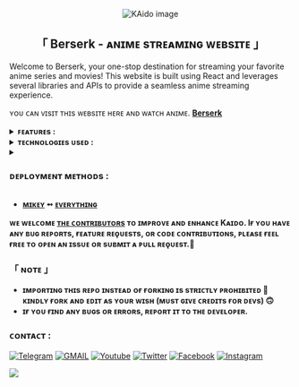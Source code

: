 <p align="center">
  <img src="https://i.ibb.co/3hyNb8n/Screenshot-2024-02-10-111003.png" alt="KAido image">
</p>
<h2 align="center">
  「 Berserk - ᴀɴɪᴍᴇ sᴛʀᴇᴀᴍɪɴɢ ᴡᴇʙsɪᴛᴇ 」
</h2>


Welcome to Berserk, your one-stop destination for streaming your favorite anime series and movies! This website is built using React and leverages several libraries and APIs to provide a seamless anime streaming experience.
</p>

ʏᴏᴜ ᴄᴀɴ ᴠɪsɪᴛ ᴛʜɪs ᴡᴇʙsɪᴛᴇ ʜᴇʀᴇ ᴀɴᴅ ᴡᴀᴛᴄʜ ᴀɴɪᴍᴇ. <b>[Berserk](https://unberserk.vercel.app/)</b>

<details>
  <summary><b>ꜰᴇᴀᴛᴜʀᴇs :</b></summary>
  
## ꜰᴇᴀᴛᴜʀᴇs
- [x] **Anime Library**: Browse and search for a wide range of anime series and movies.
- [x] **Anime Details**: Get detailed information about each anime, including synopsis, genres, release date, and more.
- [x] **Streaming**: Stream anime episodes and movies directly from the website.
- [x] **User-friendly**: Berserk is designed with a user-friendly interface to enhance your viewing experience.

<b>ᴘᴏᴡᴇʀᴇᴅ ʙʏ <a href='https://t.me/TEAM_NETFLIX'>ᴛᴇᴧᴍ ɴᴇᴛғʟɪх • ᴏʀɪɢɪɴᴀʟꜱ</a>.</b>
</details>

<details>
  <summary><b>ᴛᴇᴄʜɴᴏʟᴏɢɪᴇs ᴜsᴇᴅ :</b></summary>
  
## ᴛᴇᴄʜɴᴏʟᴏɢɪᴇs ᴜsᴇᴅ
- **React**: The website is built using the React JavaScript library for creating dynamic user interfaces.
- **React Router**: React Router is used for handling client-side routing and navigation within the app.
- **p-queue**: p-queue is utilized to manage concurrent API requests efficiently.
- **Node.js Library**: This website uses a Node.js library for consuming data from various publicly available anime APIs.
- **Jikan REST API**: Jikan is used to retrieve anime information, including details about episodes, genres, and more.
- **Kitsu API**: The Kitsu API provides additional data and information about anime titles.

<b>ᴘᴏᴡᴇʀᴇᴅ ʙʏ <a href='https://t.me/TEAM_NETFLIX'>ᴛᴇᴧᴍ ɴᴇᴛғʟɪх • ᴏʀɪɢɪɴᴀʟꜱ</a>.</b>

</details>


<details>
    <summary><h3><b>ᴅᴇᴘʟᴏʏᴍᴇɴᴛ ᴍᴇᴛʜᴏᴅs :</b></h3></summary>
<h3 align="center">
    ─「 ᴅᴇᴩʟᴏʏ ᴏɴ ʜᴇʀᴏᴋᴜ 」─
</h3>

<p align="center"><a href="https://github.com/erotixe/Kaido">
  <img src="https://www.herokucdn.com/deploy/button.svg" alt="Deploy On Heroku">
</a></p>
<h3 align="center">
    ─「 ᴅᴇᴩʟᴏʏ ᴏɴ ᴋᴏʏᴇʙ 」─
</h3>
<p align="center"><a href="https://app.koyeb.com/deploy?type=git&repository=github.com/erotixe/Kaido&branch=main&name=main">
  <img src="https://www.koyeb.com/static/images/deploy/button.svg" alt="Deploy On Koyeb">
</a></p>
<h3 align="center">
    ─「 ᴅᴇᴩʟᴏʏ ᴏɴ ʀᴀɪʟᴡᴀʏ 」─
</h3>
<p align="center"><a href="https://railway.app/deploy?template=https://github.com/erotixe/Kaido">
     <img height="45px" src="https://railway.app/button.svg">
</a></p>
<h3 align="center">
    ─「 ᴅᴇᴩʟᴏʏ ᴏɴ ʀᴇɴᴅᴇʀ 」─
</h3>
<p align="center"><a href="https://render.com/deploy?repo=https://github.com/erotixe/Kaido">
<img src="https://render.com/images/deploy-to-render-button.svg" alt="Deploy to Render">
</a></p>
<h3 align="center">
    ─「 ᴅᴇᴩʟᴏʏ ᴏɴ ᴠᴘs 」─
</h3>
<p>
<pre>
   git clone https://github.com/Manj0tBenipal/kaido.git
   cd kaido
   npm install
   npm run dev
</pre>
</p>

</details>


</h3>

- <b>[ᴍɪᴋᴇʏ](https://t.me/sewxiy)  ➻  [ᴇᴠᴇʀʏᴛʜɪɴɢ](https://t.me/sewxiy) </b>

 
<b>ᴡᴇ ᴡᴇʟᴄᴏᴍᴇ [ᴛʜᴇ ᴄᴏɴᴛʀɪʙᴜᴛᴏʀs](https://telegram.me/team_netflix) ᴛᴏ ɪᴍᴘʀᴏᴠᴇ ᴀɴᴅ ᴇɴʜᴀɴᴄᴇ Kᴀɪᴅᴏ. Iғ ʏᴏᴜ ʜᴀᴠᴇ ᴀɴʏ ʙᴜɢ ʀᴇᴘᴏʀᴛs, ғᴇᴀᴛᴜʀᴇ ʀᴇǫᴜᴇsᴛs, ᴏʀ ᴄᴏᴅᴇ ᴄᴏɴᴛʀɪʙᴜᴛɪᴏɴs, ᴘʟᴇᴀsᴇ ғᴇᴇʟ ғʀᴇᴇ ᴛᴏ ᴏᴘᴇɴ ᴀɴ ɪssᴜᴇ ᴏʀ sᴜʙᴍɪᴛ ᴀ ᴘᴜʟʟ ʀᴇǫᴜᴇsᴛ.🖤 </b>


<h3>「 ɴᴏᴛᴇ 」
</h3>

 - <b>ɪᴍᴘᴏʀᴛɪɴɢ ᴛʜɪs ʀᴇᴘᴏ ɪɴsᴛᴇᴀᴅ ᴏғ ғᴏʀᴋɪɴɢ ɪs sᴛʀɪᴄᴛʟʏ ᴘʀᴏʜɪʙɪᴛᴇᴅ 🚫 ᴋɪɴᴅʟʏ ғᴏʀᴋ ᴀɴᴅ ᴇᴅɪᴛ ᴀs ʏᴏᴜʀ ᴡɪsʜ (ᴍᴜsᴛ ɢɪᴠᴇ ᴄʀᴇᴅɪᴛs ғᴏʀ ᴅᴇᴠs) 🙃</b>
 - <b>ɪғ ʏᴏᴜ ғɪɴᴅ ᴀɴʏ ʙᴜɢs ᴏʀ ᴇʀʀᴏʀs, ʀᴇᴘᴏʀᴛ ɪᴛ ᴛᴏ ᴛʜᴇ ᴅᴇᴠᴇʟᴏᴘᴇʀ.</b>

### ᴄᴏɴᴛᴀᴄᴛ :
<a href="https://t.me/veldxd"><img title="Telegram" src="https://img.shields.io/badge/Telegram-%23000000.svg?&style=for-the-badge&logo=telegram&logoColor=61DAFB"></a>
<a href="https://mail.google.com/mail/?view=cm&fs=1&to=teamnetflixe@outlook.com"><img title="GMAIL" src="https://img.shields.io/badge/Gmail-D14836?style=for-the-badge&logo=gmail&logoColor=white"></a>
<a href="https://youtube.com/"><img title="Youtube" src="https://img.shields.io/badge/youtube-%230077B5.svg?&style=for-the-badge&logo=youtube&logoColor=white"></a>
<a href="https://twitter.com/"><img title="Twitter" src="https://img.shields.io/badge/Twitter-12100E?style=for-the-badge&logo=twitter&logoColor=white"></a>
<a href="https://facebook.com/"><img title="Facebook" src="https://img.shields.io/badge/facebook-%231877F2.svg?&style=for-the-badge&logo=facebook&logoColor=white"></a>
<a href="https://instagram.com/x.e.n.o.x"><img title="Instagram" src="https://img.shields.io/badge/instagram-%23E4405F.svg?&style=for-the-badge&logo=instagram&logoColor=white"></a>
  
<img src="https://user-images.githubusercontent.com/73097560/115834477-dbab4500-a447-11eb-908a-139a6edaec5c.gif">


